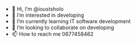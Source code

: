 - 👋 Hi, I’m @ioustsholo
- 👀 I’m interested in developing 
- 🌱 I’m currently learning IT software development 
- 💞️ I’m looking to collaborate on developing 
- 📫 How to reach me 0677458462

<!---
ioustsholo/ioustsholo is a ✨ special ✨ repository because its `README.md` (this file) appears on your GitHub profile.
You can click the Preview link to take a look at your changes.
--->
